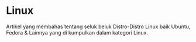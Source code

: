 # Linux

Artikel yang membahas tentang seluk beluk Distro-Distro Linux baik Ubuntu,
Fedora & Lainnya yang di kumpulkan dalam kategori Linux.
